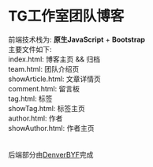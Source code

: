 # TG工作室团队博客
前端技术栈为: **原生JavaScript** + **Bootstrap**<br/>
主要文件如下:<br/>
index.html: 博客主页 && 归档<br/>
team.html: 团队介绍页<br/>
showArticle.html: 文章详情页<br/>
comment.html: 留言板<br/>
tag.html: 标签<br/>
showTag.html: 标签主页<br/>
author.html: 作者<br/>
showAuthor.html: 作者主页<br/>
<br/><br/>
后端部分由[DenverBYF](https://github.com/DenverBYF)完成



